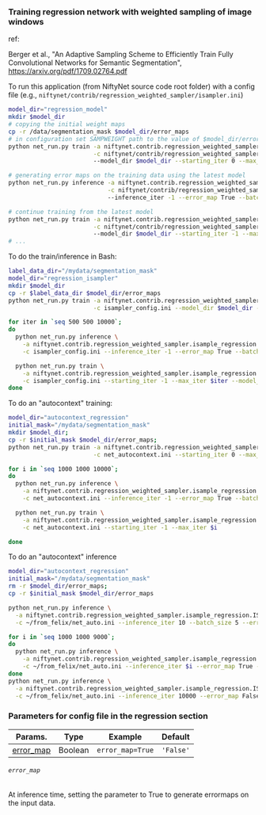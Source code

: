 ### Training regression network with weighted sampling of image windows

ref:

Berger et al., "An Adaptive Sampling Scheme to Efficiently Train Fully Convolutional Networks for Semantic Segmentation",
https://arxiv.org/pdf/1709.02764.pdf


To run this application (from NiftyNet source code root folder)
with a config file (e.g., `niftynet/contrib/regression_weighted_sampler/isampler.ini`)

```bash
model_dir="regression_model"
mkdir $model_dir
# copying the initial weight maps
cp -r /data/segmentation_mask $model_dir/error_maps
# in configuration set SAMPWEIGHT path to the value of $model_dir/error_maps
python net_run.py train -a niftynet.contrib.regression_weighted_sampler.isample_regression.ISampleRegression \
                        -c niftynet/contrib/regression_weighted_sampler/isampler.ini
                        --model_dir $model_dir --starting_iter 0 --max_iter 500

# generating error maps on the training data using the latest model
python net_run.py inference -a niftynet.contrib.regression_weighted_sampler.isample_regression.ISampleRegression \
                            -c niftynet/contrib/regression_weighted_sampler/isampler.ini
                            --inference_iter -1 --error_map True --batch_size 1 --dataset_split_file nofile

# continue training from the latest model
python net_run.py train -a niftynet.contrib.regression_weighted_sampler.isample_regression.ISampleRegression \
                        -c niftynet/contrib/regression_weighted_sampler/isampler.ini
                        --model_dir $model_dir --starting_iter -1 --max_iter 200
# ...
```


To do the train/inference in Bash:
```bash
label_data_dir="/mydata/segmentation_mask"
model_dir="regression_isampler"
mkdir $model_dir
cp -r $label_data_dir $model_dir/error_maps
python net_run.py train -a niftynet.contrib.regression_weighted_sampler.isample_regression.ISampleRegression \
                        -c isampler_config.ini --model_dir $model_dir --starting_iter 0 --max_iter 500

for iter in `seq 500 500 10000`;
do
  python net_run.py inference \
    -a niftynet.contrib.regression_weighted_sampler.isample_regression.ISampleRegression \
    -c isampler_config.ini --inference_iter -1 --error_map True --batch_size 2 --dataset_split_file nofile

  python net_run.py train \
    -a niftynet.contrib.regression_weighted_sampler.isample_regression.ISampleRegression \
    -c isampler_config.ini --starting_iter -1 --max_iter $iter --model_dir $model_dir
done
```

To do an "autocontext" training:
```bash
model_dir="autocontext_regression"
initial_mask="/mydata/segmentation_mask"
mkdir $model_dir;
cp -r $initial_mask $model_dir/error_maps;
python net_run.py train -a niftynet.contrib.regression_weighted_sampler.isample_regression.ISampleRegression \
                        -c net_autocontext.ini --starting_iter 0 --max_iter 10

for i in `seq 1000 1000 10000`;
do
  python net_run.py inference \
    -a niftynet.contrib.regression_weighted_sampler.isample_regression.ISampleRegression \
    -c net_autocontext.ini --inference_iter -1 --error_map True --batch_size 2 --dataset_split_file nofile

  python net_run.py train \
    -a niftynet.contrib.regression_weighted_sampler.isample_regression.ISampleRegression \
    -c net_autocontext.ini --starting_iter -1 --max_iter $i

done
```

To do an "autocontext" inference
```bash
model_dir="autocontext_regression"
initial_mask="/mydata/segmentation_mask"
rm -r $model_dir/error_maps;
cp -r $initial_mask $model_dir/error_maps

python net_run.py inference \
  -a niftynet.contrib.regression_weighted_sampler.isample_regression.ISampleRegression \
  -c ~/from_felix/net_auto.ini --inference_iter 10 --batch_size 5 --error_map True --dataset_split_file nofile

for i in `seq 1000 1000 9000`;
do
  python net_run.py inference \
    -a niftynet.contrib.regression_weighted_sampler.isample_regression.ISampleRegression \
    -c ~/from_felix/net_auto.ini --inference_iter $i --error_map True --batch_size 5 --dataset_split_file nofile
done
python net_run.py inference \
  -a niftynet.contrib.regression_weighted_sampler.isample_regression.ISampleRegression \
  -c ~/from_felix/net_auto.ini --inference_iter 10000 --error_map False --batch_size 5 --dataset_split_file nofile
```


### Parameters for config file in the regression section
|Params.| Type |Example|Default|
|---|---|---|---|
|[error_map](#error_map)|Boolean|`error_map=True`|`'False'`|


###### `error_map`
At inference time, setting the parameter to True to generate errormaps on the input data.

